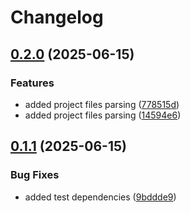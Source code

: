 # Changelog

## [0.2.0](https://github.com/Pepetka/tsro/compare/v0.1.1...v0.2.0) (2025-06-15)


### Features

* added project files parsing ([778515d](https://github.com/Pepetka/tsro/commit/778515d7b4e52fb4bbb01db26085012858fea55e))
* added project files parsing ([14594e6](https://github.com/Pepetka/tsro/commit/14594e660fd81831d45ef622163ed5d1f41eaad5))

## [0.1.1](https://github.com/Pepetka/tsro/compare/v0.1.0...v0.1.1) (2025-06-15)


### Bug Fixes

* added test dependencies ([9bddde9](https://github.com/Pepetka/tsro/commit/9bddde9fbc12008e66aeed1e5a1b632cb6a8b2b6))
